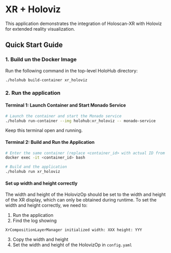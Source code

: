 # XR + Holoviz

This application demonstrates the integration of Holoscan-XR with Holoviz for extended reality visualization.


## Quick Start Guide

### 1. Build un the Docker Image

Run the following command in the top-level HoloHub directory:
```bash
./holohub build-container xr_holoviz
```

### 2. Run the application

#### Terminal 1: Launch Container and Start Monado Service
```bash
# Launch the container and start the Monado service
./holohub run-container --img holohub:xr_holoviz -- monado-service
```
Keep this terminal open and running.

#### Terminal 2: Build and Run the Application
```bash
# Enter the same container (replace <container_id> with actual ID from 'docker ps')
docker exec -it <container_id> bash

# Build and the application
./holohub run xr_holoviz
```

#### Set up width and height correctly

The width and height of the HolovizOp should be set to the width and height of the XR display, which can only be obtained during runtime. To set the width and height correctly, we need to:

1. Run the application
2. Find the log showing 
```
XrCompositionLayerManager initialized width: XXX height: YYY
```
3. Copy the width and height
4. Set the width and height of the HolovizOp in `config.yaml`
